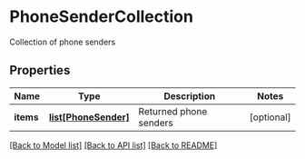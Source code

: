 # PhoneSenderCollection

Collection of phone senders
## Properties
Name | Type | Description | Notes
------------ | ------------- | ------------- | -------------
**items** | [**list[PhoneSender]**](PhoneSender.md) | Returned phone senders | [optional] 

[[Back to Model list]](../README.md#documentation-for-models) [[Back to API list]](../README.md#documentation-for-api-endpoints) [[Back to README]](../README.md)



